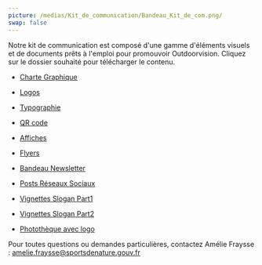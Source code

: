 ```yaml
---
picture: /medias/Kit_de_communication/Bandeau_Kit_de_com.png/
swap: false
---
```


Notre kit de communication est composé d'une gamme d'éléments visuels et de documents prêts à l'emploi pour promouvoir Outdoorvision.
Cliquez sur le dossier souhaité pour télécharger le contenu.

- [Charte Graphique](/medias/Kit_de_communication/Charte_graphique_Outdoorvision.pdf)

- [Logos](/medias/Kit_de_communication/02_LOGOS_OUTDOORVISION.zip)

- [Typographie](/medias/Kit_de_communication/03_TYPOGRAPHIE_OUTDOORVISION.zip)

- [QR code](/medias/Kit_de_communication/09_QR_CODE_OUTDOORVISION.zip)

- [Affiches](/medias/Kit_de_communication/04_AFFICHES_OUTDOORVISION.zip)

- [Flyers](/medias/Kit_de_communication/05_FLYERS_OUTDOORVISION.zip)

- [Bandeau Newsletter](/medias/Kit_de_communication/06_BANDEAU_NEWSLETTER_OUTDOORVISION.zip)

- [Posts Réseaux Sociaux](/medias/Kit_de_communication/07_POSTS_RESEAUX_SOCIAUX_OUTDOORVISION.zip)

- [Vignettes Slogan Part1](/medias/Kit_de_communication/08_VIGNETTES_SLOGANS_OUTDOORVISION.zip)
  
- [Vignettes Slogan Part2](/medias/Kit_de_communication/08_VIGNETTES_SLOGANS_OUTDOORVISION2.zip)

- [Photothèque avec logo](/medias/Kit_de_communication/11_PHOTOTHEQUE_AVEC_LOGO_OUTDOORVISION.zip)

Pour toutes questions ou demandes particulières, contactez Amélie Fraysse : amelie.fraysse@sportsdenature.gouv.fr




